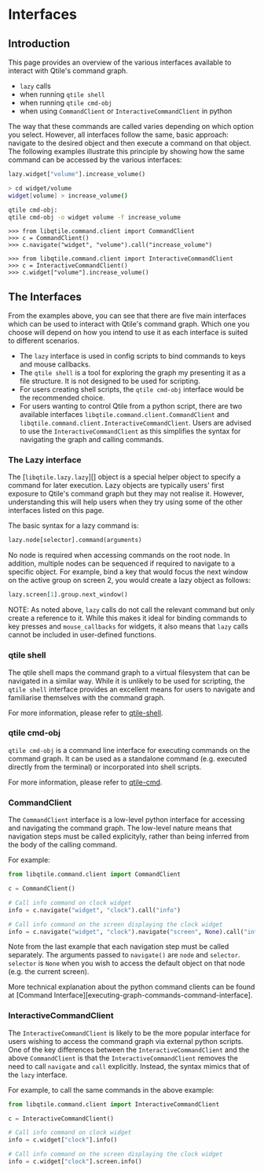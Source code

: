# Interfaces

## Introduction

This page provides an overview of the various interfaces available to interact with Qtile's
command graph.

* `lazy` calls
* when running `qtile shell`
* when running `qtile cmd-obj`
* when using `CommandClient` or `InteractiveCommandClient` in python 

The way that these commands are called varies depending on which option you select. However, all
interfaces follow the same, basic approach: navigate to the desired object and then execute a command
on that object. The following examples illustrate this principle by showing how the same command can
be accessed by the various interfaces:

```python title="Lazy call"
lazy.widget["volume"].increase_volume()
```

```bash title="qtile shell"
> cd widget/volume
widget[volume] > increase_volume()
```

```bash title="qtile shell"
qtile cmd-obj:
qtile cmd-obj -o widget volume -f increase_volume
```

```pycon title="CommandClient"
>>> from libqtile.command.client import CommandClient
>>> c = CommandClient()
>>> c.navigate("widget", "volume").call("increase_volume")
```

```pycon title="InteractiveCommandClient"
>>> from libqtile.command.client import InteractiveCommandClient
>>> c = InteractiveCommandClient()
>>> c.widget["volume"].increase_volume()
```

## The Interfaces

From the examples above, you can see that there are five main interfaces which
can be used to interact with Qtile's command graph. Which one you choose will depend
on how you intend to use it as each interface is suited to different scenarios.

* The `lazy` interface is used in config scripts to bind commands to keys and
  mouse callbacks.
* The `qtile shell` is a tool for exploring the graph my presenting it as a
  file structure. It is not designed to be used for scripting.
* For users creating shell scripts, the `qtile cmd-obj` interface would be
  the recommended choice.
* For users wanting to control Qtile from a python script, there are two available
  interfaces `libqtile.command.client.CommandClient` and
  `libqtile.command.client.InteractiveCommandClient`. Users are advised to use the
  `InteractiveCommandClient` as this simplifies the syntax for navigating the graph
  and calling commands.


### The Lazy interface

The [`libqtile.lazy.lazy`][] object is a special helper object to specify a command
for later execution. Lazy objects are typically users' first exposure to Qtile's
command graph but they may not realise it. However, understanding this will
help users when they try using some of the other interfaces listed on this page.

The basic syntax for a lazy command is:

```python
lazy.node[selector].command(arguments)
```

No node is required when accessing commands on the root node. In addition,
multiple nodes can be sequenced if required to navigate to a specific object. For example,
bind a key that would focus the next window on the active group on screen 2, you would
create a lazy object as follows:

```python
lazy.screen[1].group.next_window()
```

NOTE: As noted above, `lazy` calls do not call the
relevant command but only create a reference to it. While this makes it
ideal for binding commands to key presses and `mouse_callbacks` for
widgets, it also means that `lazy` calls cannot be included
in user-defined functions.

### qtile shell

The qtile shell maps the command graph to a virtual filesystem that can be navigated in a similar
way. While it is unlikely to be used for scripting, the `qtile shell` interface provides an
excellent means for users to navigate and familiarise themselves with the command graph.

For more information, please refer to [qtile-shell](shell/qtile-shell.md).

### qtile cmd-obj

`qtile cmd-obj` is a command line interface for executing commands on the command graph. It can
be used as a standalone command (e.g. executed directly from the terminal) or incorporated into shell
scripts.

For more information, please refer to [qtile-cmd](shell/qtile-cmd.md).

### CommandClient

The `CommandClient` interface is a low-level python interface for accessing and navigating the
command graph. The low-level nature means that navigation steps must be called explicityly,
rather than being inferred from the body of the calling command.

For example:

```python
from libqtile.command.client import CommandClient

c = CommandClient()

# Call info command on clock widget
info = c.navigate("widget", "clock").call("info")

# Call info command on the screen displaying the clock widget
info = c.navigate("widget", "clock").navigate("screen", None).call("info")
```

Note from the last example that each navigation step must be called separately. The arguments
passed to `navigate()` are `node` and `selector`. `selector` is `None` when you wish to access
the default object on that node (e.g. the current screen).

More technical explanation about the python command clients can be found at [Command Interface][executing-graph-commands-command-interface].

### InteractiveCommandClient

The `InteractiveCommandClient` is likely to be the more popular interface for users wishing
to access the command graph via external python scripts. One of the key differences between the
`InteractiveCommandClient` and the above `CommandClient` is that the `InteractiveCommandClient`
removes the need to call `navigate` and `call` explicitly. Instead, the syntax mimics that of
the `lazy` interface.

For example, to call the same commands in the above example:

```python
from libqtile.command.client import InteractiveCommandClient

c = InteractiveCommandClient()

# Call info command on clock widget
info = c.widget["clock"].info()

# Call info command on the screen displaying the clock widget
info = c.widget["clock"].screen.info()
```
